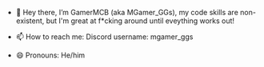 - 👋 Hey there, I’m GamerMCB (aka MGamer_GGs), my code skills are non-existent, but I'm great at f*cking around until eveything works out!

- 📫 How to reach me:
  Discord username: mgamer_ggs

- 😄 Pronouns: He/him
